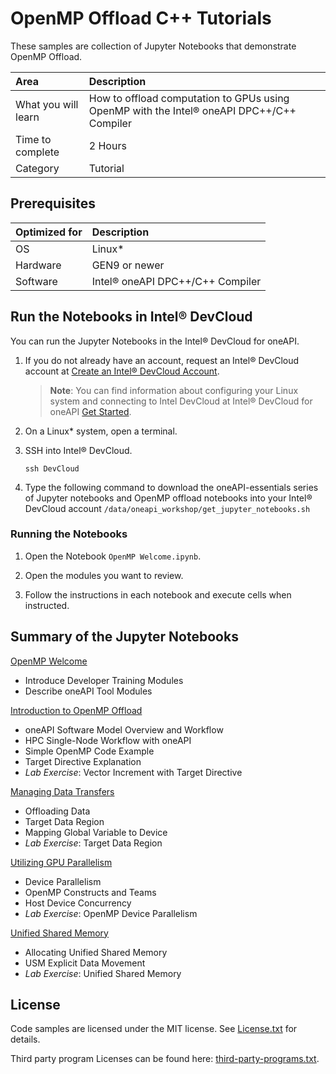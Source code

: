 # OpenMP Offload C++ Tutorials

These samples are collection of Jupyter Notebooks that demonstrate OpenMP Offload.

| Area                  | Description
|:---                   |:---
| What you will learn   | How to offload computation to GPUs using OpenMP with the Intel® oneAPI DPC++/C++ Compiler
| Time to complete      | 2 Hours
| Category              | Tutorial

## Prerequisites

| Optimized for         | Description
|:---                   |:---
| OS                    | Linux*
| Hardware              | GEN9 or newer
| Software              | Intel® oneAPI DPC++/C++ Compiler

## Run the Notebooks in Intel® DevCloud

You can run the Jupyter Notebooks in the Intel® DevCloud for oneAPI.

1. If you do not already have an account, request an Intel® DevCloud account at [Create an Intel® DevCloud Account](https://intelsoftwaresites.secure.force.com/DevCloud/oneapi).

   > **Note**: You can find information about configuring your Linux system and connecting to Intel DevCloud at Intel® DevCloud for oneAPI [Get Started](https://devcloud.intel.com/oneapi/get_started).

2. On a Linux* system, open a terminal.

3. SSH into Intel® DevCloud.
   ```
   ssh DevCloud
   ```
4. Type the following command to download the oneAPI-essentials series of
   Jupyter notebooks and OpenMP offload notebooks into your Intel® DevCloud account
   `/data/oneapi_workshop/get_jupyter_notebooks.sh`

### Running the Notebooks

1. Open the Notebook `OpenMP Welcome.ipynb`.

2. Open the modules you want to review.

3. Follow the instructions in each notebook and execute cells when instructed.

## Summary of the Jupyter Notebooks

[OpenMP Welcome](OpenMP&nbsp;Welcome.ipynb)
- Introduce Developer Training Modules
- Describe oneAPI Tool Modules

[Introduction to OpenMP Offload](intro)
- oneAPI Software Model Overview and Workflow
- HPC Single-Node Workflow with oneAPI
- Simple OpenMP Code Example
- Target Directive Explanation
- *Lab Exercise*: Vector Increment with Target Directive

[Managing Data Transfers](datatransfer)
- Offloading Data
- Target Data Region
- Mapping Global Variable to Device
- *Lab Exercise*: Target Data Region

[Utilizing GPU Parallelism](parallelism)
- Device Parallelism
- OpenMP Constructs and Teams
- Host Device Concurrency
- *Lab Exercise*: OpenMP Device Parallelism

[Unified Shared Memory](USM)
- Allocating Unified Shared Memory
- USM Explicit Data Movement
- *Lab Exercise*: Unified Shared Memory

## License

Code samples are licensed under the MIT license. See
[License.txt](https://github.com/oneapi-src/oneAPI-samples/blob/master/License.txt)
for details.

Third party program Licenses can be found here:
[third-party-programs.txt](https://github.com/oneapi-src/oneAPI-samples/blob/master/third-party-programs.txt).